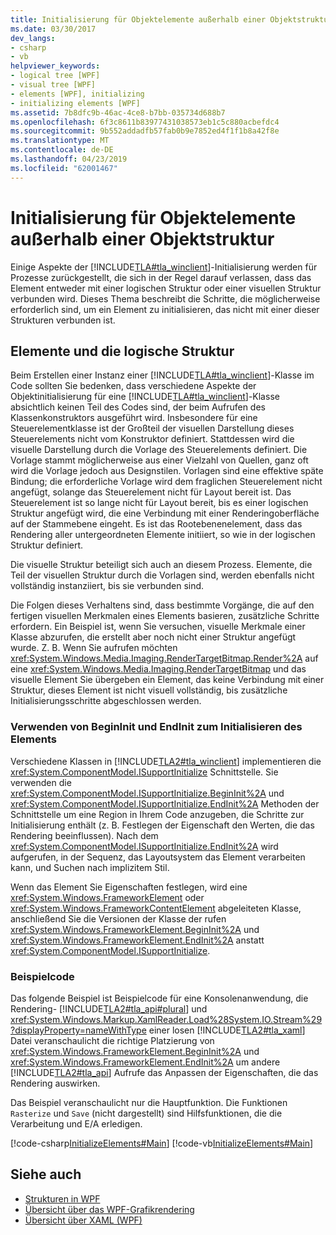 ```yaml
---
title: Initialisierung für Objektelemente außerhalb einer Objektstruktur
ms.date: 03/30/2017
dev_langs:
- csharp
- vb
helpviewer_keywords:
- logical tree [WPF]
- visual tree [WPF]
- elements [WPF], initializing
- initializing elements [WPF]
ms.assetid: 7b8dfc9b-46ac-4ce8-b7bb-035734d688b7
ms.openlocfilehash: 6f3c8611b83977431038573eb1c5c880acbefdc4
ms.sourcegitcommit: 9b552addadfb57fab0b9e7852ed4f1f1b8a42f8e
ms.translationtype: MT
ms.contentlocale: de-DE
ms.lasthandoff: 04/23/2019
ms.locfileid: "62001467"
---
```

# <a name="initialization-for-object-elements-not-in-an-object-tree"></a>Initialisierung für Objektelemente außerhalb einer Objektstruktur
Einige Aspekte der [!INCLUDE[TLA#tla_winclient](../../../../includes/tlasharptla-winclient-md.md)]-Initialisierung werden für Prozesse zurückgestellt, die sich in der Regel darauf verlassen, dass das Element entweder mit einer logischen Struktur oder einer visuellen Struktur verbunden wird. Dieses Thema beschreibt die Schritte, die möglicherweise erforderlich sind, um ein Element zu initialisieren, das nicht mit einer dieser Strukturen verbunden ist.  

## <a name="elements-and-the-logical-tree"></a>Elemente und die logische Struktur  
 Beim Erstellen einer Instanz einer [!INCLUDE[TLA#tla_winclient](../../../../includes/tlasharptla-winclient-md.md)]-Klasse im Code sollten Sie bedenken, dass verschiedene Aspekte der Objektinitialisierung für eine [!INCLUDE[TLA#tla_winclient](../../../../includes/tlasharptla-winclient-md.md)]-Klasse absichtlich keinen Teil des Codes sind, der beim Aufrufen des Klassenkonstruktors ausgeführt wird. Insbesondere für eine Steuerelementklasse ist der Großteil der visuellen Darstellung dieses Steuerelements nicht vom Konstruktor definiert. Stattdessen wird die visuelle Darstellung durch die Vorlage des Steuerelements definiert. Die Vorlage stammt möglicherweise aus einer Vielzahl von Quellen, ganz oft wird die Vorlage jedoch aus Designstilen. Vorlagen sind eine effektive späte Bindung; die erforderliche Vorlage wird dem fraglichen Steuerelement nicht angefügt, solange das Steuerelement nicht für Layout bereit ist. Das Steuerelement ist so lange nicht für Layout bereit, bis es einer logischen Struktur angefügt wird, die eine Verbindung mit einer Renderingoberfläche auf der Stammebene eingeht. Es ist das Rootebenenelement, dass das Rendering aller untergeordneten Elemente initiiert, so wie in der logischen Struktur definiert.  
  
 Die visuelle Struktur beteiligt sich auch an diesem Prozess. Elemente, die Teil der visuellen Struktur durch die Vorlagen sind, werden ebenfalls nicht vollständig instanziiert, bis sie verbunden sind.  
  
 Die Folgen dieses Verhaltens sind, dass bestimmte Vorgänge, die auf den fertigen visuellen Merkmalen eines Elements basieren, zusätzliche Schritte erfordern. Ein Beispiel ist, wenn Sie versuchen, visuelle Merkmale einer Klasse abzurufen, die erstellt aber noch nicht einer Struktur angefügt wurde. Z. B. Wenn Sie aufrufen möchten <xref:System.Windows.Media.Imaging.RenderTargetBitmap.Render%2A> auf eine <xref:System.Windows.Media.Imaging.RenderTargetBitmap> und das visuelle Element Sie übergeben ein Element, das keine Verbindung mit einer Struktur, dieses Element ist nicht visuell vollständig, bis zusätzliche Initialisierungsschritte abgeschlossen werden.  
  
### <a name="using-begininit-and-endinit-to-initialize-the-element"></a>Verwenden von BeginInit und EndInit zum Initialisieren des Elements  
 Verschiedene Klassen in [!INCLUDE[TLA2#tla_winclient](../../../../includes/tla2sharptla-winclient-md.md)] implementieren die <xref:System.ComponentModel.ISupportInitialize> Schnittstelle. Sie verwenden die <xref:System.ComponentModel.ISupportInitialize.BeginInit%2A> und <xref:System.ComponentModel.ISupportInitialize.EndInit%2A> Methoden der Schnittstelle um eine Region in Ihrem Code anzugeben, die Schritte zur Initialisierung enthält (z. B. Festlegen der Eigenschaft den Werten, die das Rendering beeinflussen). Nach dem <xref:System.ComponentModel.ISupportInitialize.EndInit%2A> wird aufgerufen, in der Sequenz, das Layoutsystem das Element verarbeiten kann, und Suchen nach implizitem Stil.  
  
 Wenn das Element Sie Eigenschaften festlegen, wird eine <xref:System.Windows.FrameworkElement> oder <xref:System.Windows.FrameworkContentElement> abgeleiteten Klasse, anschließend Sie die Versionen der Klasse der rufen <xref:System.Windows.FrameworkElement.BeginInit%2A> und <xref:System.Windows.FrameworkElement.EndInit%2A> anstatt <xref:System.ComponentModel.ISupportInitialize>.  
  
### <a name="sample-code"></a>Beispielcode  
 Das folgende Beispiel ist Beispielcode für eine Konsolenanwendung, die Rendering- [!INCLUDE[TLA2#tla_api#plural](../../../../includes/tla2sharptla-apisharpplural-md.md)] und <xref:System.Windows.Markup.XamlReader.Load%28System.IO.Stream%29?displayProperty=nameWithType> einer losen [!INCLUDE[TLA2#tla_xaml](../../../../includes/tla2sharptla-xaml-md.md)] Datei veranschaulicht die richtige Platzierung von <xref:System.Windows.FrameworkElement.BeginInit%2A> und <xref:System.Windows.FrameworkElement.EndInit%2A> um andere [!INCLUDE[TLA2#tla_api](../../../../includes/tla2sharptla-api-md.md)] Aufrufe das Anpassen der Eigenschaften, die das Rendering auswirken.  
  
 Das Beispiel veranschaulicht nur die Hauptfunktion. Die Funktionen `Rasterize` und `Save` (nicht dargestellt) sind Hilfsfunktionen, die die Verarbeitung und E/A erledigen.  
  
 [!code-csharp[InitializeElements#Main](~/samples/snippets/csharp/VS_Snippets_Wpf/InitializeElements/CSharp/initializeelements.cs#main)]
 [!code-vb[InitializeElements#Main](~/samples/snippets/visualbasic/VS_Snippets_Wpf/InitializeElements/VisualBasic/initializeelements.vb#main)]  
  
## <a name="see-also"></a>Siehe auch

- [Strukturen in WPF](trees-in-wpf.md)
- [Übersicht über das WPF-Grafikrendering](../graphics-multimedia/wpf-graphics-rendering-overview.md)
- [Übersicht über XAML (WPF)](xaml-overview-wpf.md)
